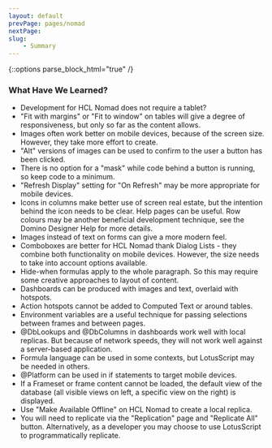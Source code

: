 ```yaml
---
layout: default
prevPage: pages/nomad
nextPage: 
slug:
    - Summary
---
```


{::options parse_block_html="true" /}

### What Have We Learned?

- Development for HCL Nomad does not require a tablet?
- "Fit with margins" or "Fit to window" on tables will give a degree of responsiveness, but only so far as the content allows.
- Images often work better on mobile devices, because of the screen size. However, they take more effort to create.
- "Alt" versions of images can be used to confirm to the user a button has been clicked.
- There is no option for a "mask" while code behind a button is running, so keep code to a minimum.
- "Refresh Display" setting for "On Refresh" may be more appropriate for mobile devices.
- Icons in columns make better use of screen real estate, but the intention behind the icon needs to be clear. Help pages can be useful. Row colours may be another beneficial development technique, see the Domino Designer Help for more details.
- Images instead of text on forms can give a more modern feel.
- Comboboxes are better for HCL Nomad thank Dialog Lists - they combine both functionality on mobile devices. However, the size needs to take into account options available.
- Hide-when formulas apply to the whole paragraph. So this may require some creative approaches to layout of content.
- Dashboards can be produced with images and text, overlaid with hotspots.
- Action hotspots cannot be added to Computed Text or around tables.
- Environment variables are a useful technique for passing selections between frames and between pages.
- @DbLookups and @DbColumns in dashboards work well with local replicas. But because of network speeds, they will not work well against a server-based application.
- Formula language can be used in some contexts, but LotusScript may be needed in others.
- @Platform can be used in if statements to target mobile devices.
- If a Frameset or frame content cannot be loaded, the default view of the database (all visible views on left, a specific view on the right) is displayed.
- Use "Make Available Offline" on HCL Nomad to create a local replica.
- You will need to replicate via the "Replication" page and "Replicate All" button. Alternatively, as a developer you may choose to use LotusScript to programmatically replicate.